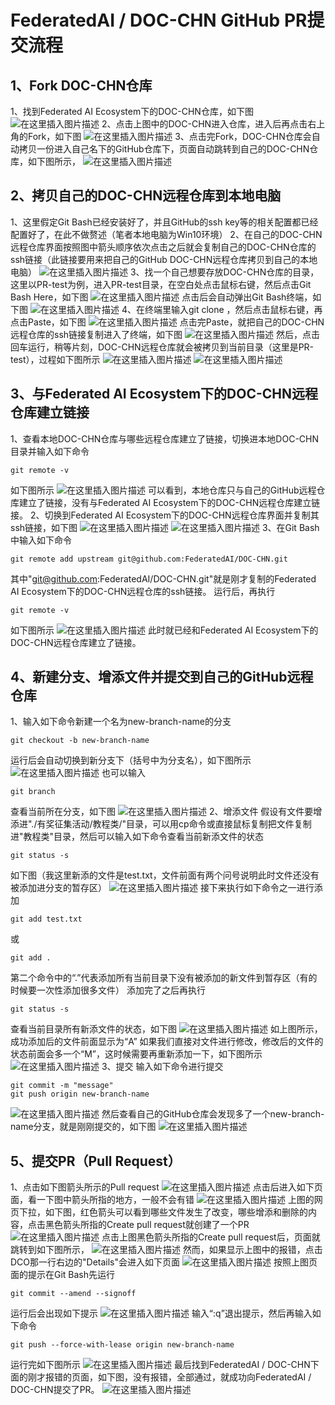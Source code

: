 # FederatedAI / DOC-CHN GitHub PR提交流程
## 1、Fork DOC-CHN仓库
1、找到Federated AI Ecosystem下的DOC-CHN仓库，如下图
![在这里插入图片描述](https://img-blog.csdnimg.cn/20201121123152719.png?x-oss-process=image/watermark,type_ZmFuZ3poZW5naGVpdGk,shadow_10,text_aHR0cHM6Ly9ibG9nLmNzZG4ubmV0L29xcW1vb24xMjM=,size_16,color_FFFFFF,t_70#pic_center)
2、点击上图中的DOC-CHN进入仓库，进入后再点击右上角的Fork，如下图
![在这里插入图片描述](https://img-blog.csdnimg.cn/20201121123848428.png?x-oss-process=image/watermark,type_ZmFuZ3poZW5naGVpdGk,shadow_10,text_aHR0cHM6Ly9ibG9nLmNzZG4ubmV0L29xcW1vb24xMjM=,size_16,color_FFFFFF,t_70#pic_center)
3、点击完Fork，DOC-CHN仓库会自动拷贝一份进入自己名下的GitHub仓库下，页面自动跳转到自己的DOC-CHN仓库，如下图所示，
![在这里插入图片描述](https://img-blog.csdnimg.cn/20201121130356380.png?x-oss-process=image/watermark,type_ZmFuZ3poZW5naGVpdGk,shadow_10,text_aHR0cHM6Ly9ibG9nLmNzZG4ubmV0L29xcW1vb24xMjM=,size_16,color_FFFFFF,t_70#pic_center)

## 2、拷贝自己的DOC-CHN远程仓库到本地电脑
1、这里假定Git Bash已经安装好了，并且GitHub的ssh key等的相关配置都已经配置好了，在此不做赘述（笔者本地电脑为Win10环境）
2、在自己的DOC-CHN远程仓库界面按照图中箭头顺序依次点击之后就会复制自己的DOC-CHN仓库的ssh链接（此链接要用来把自己的GitHub DOC-CHN远程仓库拷贝到自己的本地电脑）
![在这里插入图片描述](https://img-blog.csdnimg.cn/20201121124725371.png?x-oss-process=image/watermark,type_ZmFuZ3poZW5naGVpdGk,shadow_10,text_aHR0cHM6Ly9ibG9nLmNzZG4ubmV0L29xcW1vb24xMjM=,size_16,color_FFFFFF,t_70#pic_center)
3、找一个自己想要存放DOC-CHN仓库的目录，这里以PR-test为例，进入PR-test目录，在空白处点击鼠标右键，然后点击Git Bash Here，如下图
![在这里插入图片描述](https://img-blog.csdnimg.cn/20201121131854460.jpg?x-oss-process=image/watermark,type_ZmFuZ3poZW5naGVpdGk,shadow_10,text_aHR0cHM6Ly9ibG9nLmNzZG4ubmV0L29xcW1vb24xMjM=,size_16,color_FFFFFF,t_70#pic_center)
点击后会自动弹出Git Bash终端，如下图
![在这里插入图片描述](https://img-blog.csdnimg.cn/2020112113240881.png?x-oss-process=image/watermark,type_ZmFuZ3poZW5naGVpdGk,shadow_10,text_aHR0cHM6Ly9ibG9nLmNzZG4ubmV0L29xcW1vb24xMjM=,size_16,color_FFFFFF,t_70#pic_center)
4、在终端里输入git clone ，然后点击鼠标右键，再点击Paste，如下图
![在这里插入图片描述](https://img-blog.csdnimg.cn/20201121132734149.jpg?x-oss-process=image/watermark,type_ZmFuZ3poZW5naGVpdGk,shadow_10,text_aHR0cHM6Ly9ibG9nLmNzZG4ubmV0L29xcW1vb24xMjM=,size_16,color_FFFFFF,t_70#pic_center)
点击完Paste，就把自己的DOC-CHN远程仓库的ssh链接复制进入了终端，如下图
![在这里插入图片描述](https://img-blog.csdnimg.cn/20201121132746175.png?x-oss-process=image/watermark,type_ZmFuZ3poZW5naGVpdGk,shadow_10,text_aHR0cHM6Ly9ibG9nLmNzZG4ubmV0L29xcW1vb24xMjM=,size_16,color_FFFFFF,t_70#pic_center)
然后，点击回车运行，稍等片刻，DOC-CHN远程仓库就会被拷贝到当前目录（这里是PR-test），过程如下图所示
![在这里插入图片描述](https://img-blog.csdnimg.cn/20201121143932912.png?x-oss-process=image/watermark,type_ZmFuZ3poZW5naGVpdGk,shadow_10,text_aHR0cHM6Ly9ibG9nLmNzZG4ubmV0L29xcW1vb24xMjM=,size_16,color_FFFFFF,t_70#pic_center)
![在这里插入图片描述](https://img-blog.csdnimg.cn/20201121144027359.png?x-oss-process=image/watermark,type_ZmFuZ3poZW5naGVpdGk,shadow_10,text_aHR0cHM6Ly9ibG9nLmNzZG4ubmV0L29xcW1vb24xMjM=,size_16,color_FFFFFF,t_70#pic_center)

## 3、与Federated AI Ecosystem下的DOC-CHN远程仓库建立链接
1、查看本地DOC-CHN仓库与哪些远程仓库建立了链接，切换进本地DOC-CHN目录并输入如下命令

```shell
git remote -v 
```
如下图所示
![在这里插入图片描述](https://img-blog.csdnimg.cn/20201121145313125.png?x-oss-process=image/watermark,type_ZmFuZ3poZW5naGVpdGk,shadow_10,text_aHR0cHM6Ly9ibG9nLmNzZG4ubmV0L29xcW1vb24xMjM=,size_16,color_FFFFFF,t_70#pic_center)
可以看到，本地仓库只与自己的GitHub远程仓库建立了链接，没有与Federated AI Ecosystem下的DOC-CHN远程仓库建立链接。
2、切换到Federated AI Ecosystem下的DOC-CHN远程仓库界面并复制其ssh链接，如下图
![在这里插入图片描述](https://img-blog.csdnimg.cn/20201121145959776.png?x-oss-process=image/watermark,type_ZmFuZ3poZW5naGVpdGk,shadow_10,text_aHR0cHM6Ly9ibG9nLmNzZG4ubmV0L29xcW1vb24xMjM=,size_16,color_FFFFFF,t_70#pic_center)
![在这里插入图片描述](https://img-blog.csdnimg.cn/20201121150431449.png?x-oss-process=image/watermark,type_ZmFuZ3poZW5naGVpdGk,shadow_10,text_aHR0cHM6Ly9ibG9nLmNzZG4ubmV0L29xcW1vb24xMjM=,size_16,color_FFFFFF,t_70#pic_center)
3、在Git Bash中输入如下命令
```shell
git remote add upstream git@github.com:FederatedAI/DOC-CHN.git
```
其中"git@github.com:FederatedAI/DOC-CHN.git"就是刚才复制的Federated AI Ecosystem下的DOC-CHN远程仓库的ssh链接。
运行后，再执行

```shell
git remote -v
```
如下图所示
![在这里插入图片描述](https://img-blog.csdnimg.cn/20201121151216631.png?x-oss-process=image/watermark,type_ZmFuZ3poZW5naGVpdGk,shadow_10,text_aHR0cHM6Ly9ibG9nLmNzZG4ubmV0L29xcW1vb24xMjM=,size_16,color_FFFFFF,t_70#pic_center)
此时就已经和Federated AI Ecosystem下的DOC-CHN远程仓库建立了链接。
## 4、新建分支、增添文件并提交到自己的GitHub远程仓库
1、输入如下命令新建一个名为new-branch-name的分支
```shell
git checkout -b new-branch-name
```
运行后会自动切换到新分支下（括号中为分支名），如下图所示
![在这里插入图片描述](https://img-blog.csdnimg.cn/20201121152010257.png?x-oss-process=image/watermark,type_ZmFuZ3poZW5naGVpdGk,shadow_10,text_aHR0cHM6Ly9ibG9nLmNzZG4ubmV0L29xcW1vb24xMjM=,size_16,color_FFFFFF,t_70#pic_center)
也可以输入
```shell
git branch 
```
查看当前所在分支，如下图
![在这里插入图片描述](https://img-blog.csdnimg.cn/20201121152426107.png#pic_center)
2、增添文件
假设有文件要增添进"./有奖征集活动/教程类/"目录，可以用cp命令或直接鼠标复制把文件复制进"教程类"目录，然后可以输入如下命令查看当前新添文件的状态
```shell
git status -s
```
如下图（我这里新添的文件是test.txt，文件前面有两个问号说明此时文件还没有被添加进分支的暂存区）
![在这里插入图片描述](https://img-blog.csdnimg.cn/20201121153959467.png?x-oss-process=image/watermark,type_ZmFuZ3poZW5naGVpdGk,shadow_10,text_aHR0cHM6Ly9ibG9nLmNzZG4ubmV0L29xcW1vb24xMjM=,size_16,color_FFFFFF,t_70#pic_center)
接下来执行如下命令之一进行添加
```shell
git add test.txt
```
或
```shell
git add .
```
第二个命令中的“.”代表添加所有当前目录下没有被添加的新文件到暂存区（有的时候要一次性添加很多文件）
添加完了之后再执行
```shell
git status -s
```
查看当前目录所有新添文件的状态，如下图
![在这里插入图片描述](https://img-blog.csdnimg.cn/20201121154641462.png?x-oss-process=image/watermark,type_ZmFuZ3poZW5naGVpdGk,shadow_10,text_aHR0cHM6Ly9ibG9nLmNzZG4ubmV0L29xcW1vb24xMjM=,size_16,color_FFFFFF,t_70#pic_center)
如上图所示，成功添加后的文件前面显示为“A”
如果我们直接对文件进行修改，修改后的文件的状态前面会多一个“M”，这时候需要再重新添加一下，如下图所示
![在这里插入图片描述](https://img-blog.csdnimg.cn/20201121155107771.png?x-oss-process=image/watermark,type_ZmFuZ3poZW5naGVpdGk,shadow_10,text_aHR0cHM6Ly9ibG9nLmNzZG4ubmV0L29xcW1vb24xMjM=,size_16,color_FFFFFF,t_70#pic_center)
3、提交
输入如下命令进行提交
```shell
git commit -m "message"
git push origin new-branch-name
```
![在这里插入图片描述](https://img-blog.csdnimg.cn/20201121163009908.png?x-oss-process=image/watermark,type_ZmFuZ3poZW5naGVpdGk,shadow_10,text_aHR0cHM6Ly9ibG9nLmNzZG4ubmV0L29xcW1vb24xMjM=,size_16,color_FFFFFF,t_70#pic_center)
然后查看自己的GitHub仓库会发现多了一个new-branch-name分支，就是刚刚提交的，如下图
![在这里插入图片描述](https://img-blog.csdnimg.cn/20201121163233977.png?x-oss-process=image/watermark,type_ZmFuZ3poZW5naGVpdGk,shadow_10,text_aHR0cHM6Ly9ibG9nLmNzZG4ubmV0L29xcW1vb24xMjM=,size_16,color_FFFFFF,t_70#pic_center)
## 5、提交PR（Pull Request）
1、点击如下图箭头所示的Pull request 
![在这里插入图片描述](https://img-blog.csdnimg.cn/20201121163612170.png?x-oss-process=image/watermark,type_ZmFuZ3poZW5naGVpdGk,shadow_10,text_aHR0cHM6Ly9ibG9nLmNzZG4ubmV0L29xcW1vb24xMjM=,size_16,color_FFFFFF,t_70#pic_center)
点击后进入如下页面，看一下图中箭头所指的地方，一般不会有错
![在这里插入图片描述](https://img-blog.csdnimg.cn/20201121164037553.png?x-oss-process=image/watermark,type_ZmFuZ3poZW5naGVpdGk,shadow_10,text_aHR0cHM6Ly9ibG9nLmNzZG4ubmV0L29xcW1vb24xMjM=,size_16,color_FFFFFF,t_70#pic_center)
上图的网页下拉，如下图，红色箭头可以看到哪些文件发生了改变，哪些增添和删除的内容，点击黑色箭头所指的Create pull request就创建了一个PR
![在这里插入图片描述](https://img-blog.csdnimg.cn/20201121164405796.png?x-oss-process=image/watermark,type_ZmFuZ3poZW5naGVpdGk,shadow_10,text_aHR0cHM6Ly9ibG9nLmNzZG4ubmV0L29xcW1vb24xMjM=,size_16,color_FFFFFF,t_70#pic_center)
点击上图黑色箭头所指的Create pull request后，页面就跳转到如下图所示，
![在这里插入图片描述](https://img-blog.csdnimg.cn/20201121164640571.png?x-oss-process=image/watermark,type_ZmFuZ3poZW5naGVpdGk,shadow_10,text_aHR0cHM6Ly9ibG9nLmNzZG4ubmV0L29xcW1vb24xMjM=,size_16,color_FFFFFF,t_70#pic_center)
然而，如果显示上图中的报错，点击DCO那一行右边的"Details"会进入如下页面
![在这里插入图片描述](https://img-blog.csdnimg.cn/20201121165130176.png?x-oss-process=image/watermark,type_ZmFuZ3poZW5naGVpdGk,shadow_10,text_aHR0cHM6Ly9ibG9nLmNzZG4ubmV0L29xcW1vb24xMjM=,size_16,color_FFFFFF,t_70#pic_center)
按照上图页面的提示在Git Bash先运行
```shell
git commit --amend --signoff
```
运行后会出现如下提示
![在这里插入图片描述](https://img-blog.csdnimg.cn/20201121165841822.png?x-oss-process=image/watermark,type_ZmFuZ3poZW5naGVpdGk,shadow_10,text_aHR0cHM6Ly9ibG9nLmNzZG4ubmV0L29xcW1vb24xMjM=,size_16,color_FFFFFF,t_70#pic_center)
输入“:q”退出提示，然后再输入如下命令

```shell
git push --force-with-lease origin new-branch-name
```
运行完如下图所示
![在这里插入图片描述](https://img-blog.csdnimg.cn/20201121170237421.png?x-oss-process=image/watermark,type_ZmFuZ3poZW5naGVpdGk,shadow_10,text_aHR0cHM6Ly9ibG9nLmNzZG4ubmV0L29xcW1vb24xMjM=,size_16,color_FFFFFF,t_70#pic_center)
最后找到FederatedAI / DOC-CHN下面的刚才报错的页面，如下图，没有报错，全部通过，就成功向FederatedAI / DOC-CHN提交了PR。
![在这里插入图片描述](https://img-blog.csdnimg.cn/2020112117062028.png?x-oss-process=image/watermark,type_ZmFuZ3poZW5naGVpdGk,shadow_10,text_aHR0cHM6Ly9ibG9nLmNzZG4ubmV0L29xcW1vb24xMjM=,size_16,color_FFFFFF,t_70#pic_center)